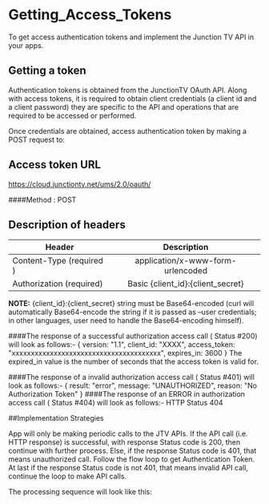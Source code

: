 # Getting_Access_Tokens
To get access authentication tokens and implement the Junction TV API in your apps.

## Getting a token
Authentication tokens is obtained from the JunctionTV OAuth API. Along with access tokens, it is required to obtain client credentials (a client id and a client password) they are specific to the API and operations that are required to be accessed or performed.

Once credentials are obtained, access authentication token by making a POST request to:

## Access token URL
https://cloud.junctiontv.net/ums/2.0/oauth/

####Method : POST

## Description of headers
| Header                        | Description                                                            |
| ----------------------------- |:----------------------------------------------------------------------:|
| Content-Type (required )      | application/x-www-form-urlencoded                                      |
| Authorization (required)      | Basic {client_id}:{client_secret}                                      |

**NOTE:** {client_id}:{client_secret} string must be Base64-encoded (curl will automatically Base64-encode the string if it is passed as –user credentials; in other languages, user need to handle the Base64-encoding himself).   

####The response of a successful authorization access call ( Status #200) will look as follows:-
{
version: "1.1",
client_id: "XXXX",
access_token: "xxxxxxxxxxxxxxxxxxxxxxxxxxxxxxxxxxxxxxx",
expires_in: 3600
}
The expired_in value is the number of seconds that the access token is valid for.

####The response of a invalid authorization access call ( Status #401) will look as follows:-
{
    result: "error",
    message: "UNAUTHORIZED",
    reason: "No Authorization Token"
}
####The response of an ERROR in authorization access call ( Status #404) will look as follows:-
HTTP Status 404


##Implementation Strategies


App will only be making periodic calls to the JTV APIs. If the API call (i.e. HTTP response) is successful, with response Status code is 200, then continue with further process. Else, if the response Status code is 401, that means unauthorized call. Follow the flow loop to get Authentication Token. At last if the response Status code is not 401, that means invalid API call, continue the loop to make API calls.

The processing sequence will look like this:


